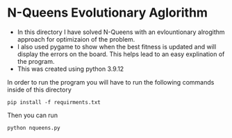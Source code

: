 
# N-Queens Evolutionary Aglorithm

- In this directory I have solved N-Queens with an evlountionary alrogithm approach for optimizaion of the problem.
- I also used pygame to show when the best fitness is updated and will display the errors on the board. This helps lead to an easy explination of the program.
- This was created using python 3.9.12

In order to run the program you will have to run the following commands inside of this directory
```
pip install -f requirments.txt
```

Then you can run 
```
python nqueens.py
```
